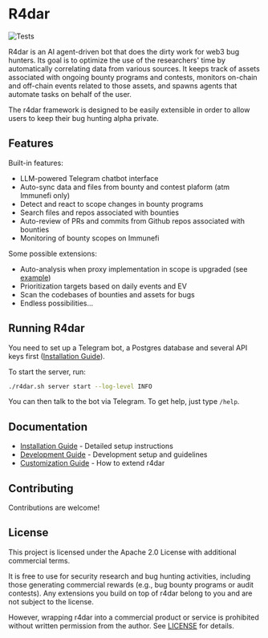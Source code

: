 # R4dar

![Tests](https://github.com/muellerberndt/r4dar/actions/workflows/tests.yml/badge.svg)

R4dar is an AI agent-driven bot that does the dirty work for web3 bug hunters. Its goal is to optimize the use of the researchers' time by automatically correlating data from various sources. It keeps track of assets associated with ongoing bounty programs and contests, monitors on-chain and off-chain events related to those assets, and spawns agents that automate tasks on behalf of the user.

The r4dar framework is designed to be easily extensible in order to allow users to keep their bug hunting alpha private.

## Features

Built-in features:

- LLM-powered Telegram chatbot interface
- Auto-sync data and files from bounty and contest plaform (atm Immunefi only)
- Detect and react to scope changes in bounty programs
- Search files and repos associated with bounties
- Auto-review of PRs and commits from Github repos associated with bounties
- Monitoring of bounty scopes on Immunefi

Some possible extensions:

- Auto-analysis when proxy implementation in scope is upgraded (see [example](examples/proxy_contract_handler.py))
- Prioritization targets based on daily events and EV
- Scan the codebases of bounties and assets for bugs
- Endless possibilities...

## Running R4dar

You need to set up a Telegram bot, a Postgres database and several API keys first ([Installation Guide](docs/installation.md)).

To start the server, run:

```bash
./r4dar.sh server start --log-level INFO
```

You can then talk to the bot via Telegram. To get help, just type `/help`.

## Documentation

- [Installation Guide](docs/installation.md) - Detailed setup instructions
- [Development Guide](docs/development.md) - Development setup and guidelines
- [Customization Guide](docs/customization.md) - How to extend r4dar

## Contributing

Contributions are welcome!

## License

This project is licensed under the Apache 2.0 License with additional commercial terms. 

It is free to use for security research and bug hunting activities, including those generating commercial rewards (e.g., bug bounty programs or audit contests). Any extensions you build on top of r4dar belong to you and are not subject to the license.

However, wrapping r4dar into a commercial product or service is prohibited without written permission from the author. See [LICENSE](LICENSE.txt) for details.
